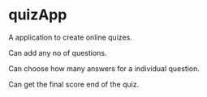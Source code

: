 # quizApp

A application to create online quizes.

Can add any no of questions.

Can choose how many answers for a individual question.

Can get the final score end of the quiz.
